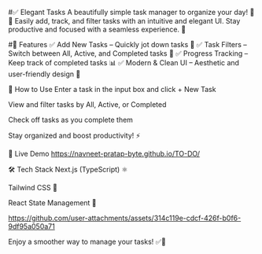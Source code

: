 
#✅ Elegant Tasks
A beautifully simple task manager to organize your day! 📝✨ Easily add, track, and filter tasks with an intuitive and elegant UI. Stay productive and focused with a seamless experience. 🚀

#🌟 Features
✅ Add New Tasks – Quickly jot down tasks 📝
✅ Task Filters – Switch between All, Active, and Completed tasks 🔄
✅ Progress Tracking – Keep track of completed tasks 📊
✅ Modern & Clean UI – Aesthetic and user-friendly design 🎨

🔧 How to Use
Enter a task in the input box and click + New Task

View and filter tasks by All, Active, or Completed

Check off tasks as you complete them

Stay organized and boost productivity! ⚡

🔗 Live Demo
https://navneet-pratap-byte.github.io/TO-DO/

🛠️ Tech Stack
Next.js (TypeScript) ⚛️

Tailwind CSS 🎨

React State Management 🧠


https://github.com/user-attachments/assets/314c119e-cdcf-426f-b0f6-9df95a050a71


Enjoy a smoother way to manage your tasks! ✅🚀


